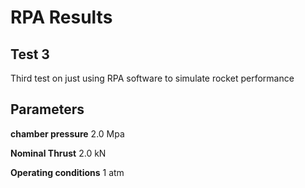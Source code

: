 # RPA Results
## Test 3
Third test on just using RPA software to simulate rocket performance
## Parameters
**chamber pressure** 2.0 Mpa

**Nominal Thrust**  2.0 kN

**Operating conditions**  1 atm